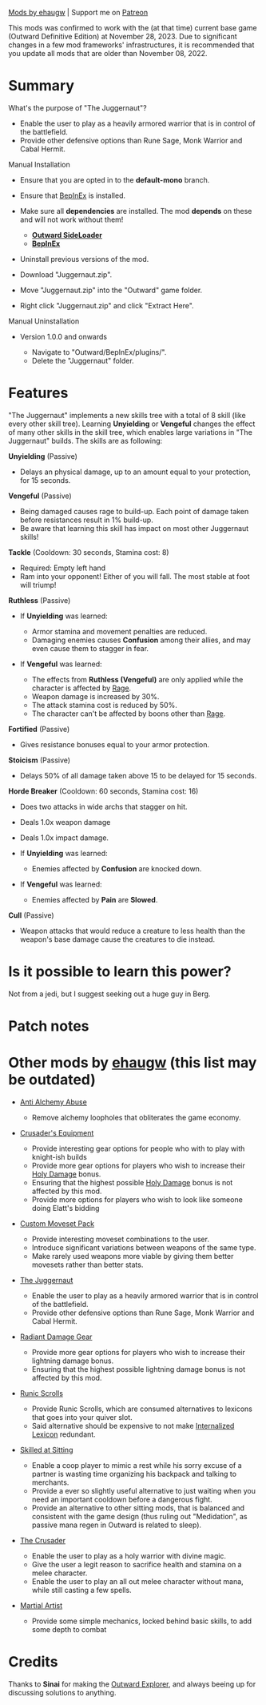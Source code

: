 [Mods by ehaugw](https://outward.thunderstore.io/package/ehaugw/ "Mods by ehaugw") | Support me on [Patreon](https://www.patreon.com/ehaugw "Patreon")


This mods was confirmed to work with the (at that time) current base game (Outward Definitive Edition) at November 28, 2023. Due to significant changes in a few mod frameworks' infrastructures, it is recommended that you update all mods that are older than November 08, 2022.



# Summary

What's the purpose of "The Juggernaut"?

* Enable the user to play as a heavily armored warrior that is in control of the battlefield.
* Provide other defensive options than Rune Sage, Monk Warrior and Cabal Hermit.

Manual Installation

* Ensure that you are opted in to the **default-mono** branch.
* Ensure that [BepInEx](https://outward.thunderstore.io/package/BepInEx/BepInExPack_Outward/ "BepInEx") is installed.
* Make sure all **dependencies** are installed. The mod **depends** on these and will not work without them!

  * **[Outward SideLoader](https://outward.thunderstore.io/package/sinai-dev/SideLoader/ "Outward SideLoader")**
  * **[BepInEx](https://outward.thunderstore.io/package/BepInEx/BepInExPack_Outward/ "BepInEx")**
* Uninstall previous versions of the mod.
* Download "Juggernaut.zip".
* Move "Juggernaut.zip" into the "Outward" game folder.
* Right click "Juggernaut.zip" and click "Extract Here".

Manual Uninstallation

* Version 1.0.0 and onwards

  * Navigate to "Outward/BepInEx/plugins/".
  * Delete the "Juggernaut" folder.




# Features

"The Juggernaut" implements a new skills tree with a total of 8 skill (like every other skill tree). Learning **Unyielding** or **Vengeful** changes the effect of many other skills in the skill tree, which enables large variations in "The Juggernaut" builds. The skills are as following:

**Unyielding** (Passive)

* Delays an physical damage, up to an amount equal to your protection, for 15 seconds.

**Vengeful** (Passive)

* Being damaged causes rage to build-up. Each point of damage taken before resistances result in 1% build-up.
* Be aware that learning this skill has impact on most other Juggernaut skills!

**Tackle** (Cooldown: 30 seconds, Stamina cost: 8)

* Required: Empty left hand
* Ram into your opponent! Either of you will fall. The most stable at foot will triump!

**Ruthless** (Passive)

* If **Unyielding** was learned: 

  * Armor stamina and movement penalties are reduced.
  * Damaging enemies causes **Confusion** among their allies, and may even cause them to stagger in fear.
* If **Vengeful** was learned: 

  * The effects from **Ruthless (Vengeful)** are only applied while the character is affected by [Rage](https://outward.fandom.com/wiki/Rage "Rage").
  * Weapon damage is increased by 30%.
  * The attack stamina cost is reduced by 50%.
  * The character can't be affected by boons other than [Rage](https://outward.fandom.com/wiki/Rage "Rage").

**Fortified** (Passive)

* Gives resistance bonuses equal to your armor protection.

**Stoicism** (Passive)

* Delays 50% of all damage taken above 15 to be delayed for 15 seconds.

**Horde Breaker** (Cooldown: 60 seconds, Stamina cost: 16)

* Does two attacks in wide archs that stagger on hit.
* Deals 1.0x weapon damage
* Deals 1.0x impact damage.
* If **Unyielding** was learned: 

  * Enemies affected by **Confusion** are knocked down.
* If **Vengeful** was learned: 

  * Enemies affected by **Pain** are **Slowed**.

**Cull** (Passive)

* Weapon attacks that would reduce a creature to less health than the weapon's base damage cause the creatures to die instead.




# Is it possible to learn this power?

Not from a jedi, but I suggest seeking out a huge guy in Berg.



# Patch notes




# Other mods by [ehaugw](https://www.nexusmods.com/users/51266516 "ehaugw") (this list may be outdated)


* [Anti Alchemy Abuse](https://outward.thunderstore.io/package/ehaugw/AntiAlchemyAbuse/ "Anti Alchemy Abuse")

  * Remove alchemy loopholes that obliterates the game economy.
* [Crusader's Equipment](https://outward.thunderstore.io/package/ehaugw/CrusadersEquipment/ "Crusader's Equipment")

  * Provide interesting gear options for people who with to play with knight-ish builds
  * Provide more gear options for players who wish to increase their [Holy Damage](https://www.nexusmods.com/outward/mods/221 "Holy Damage") bonus.
  * Ensuring that the highest possible [Holy Damage](https://www.nexusmods.com/outward/mods/221 "Holy Damage") bonus is not affected by this mod.
  * Provide more options for players who wish to look like someone doing Elatt's bidding
* [Custom Moveset Pack](https://outward.thunderstore.io/package/ehaugw/CustomMovesetPack/ "Custom Moveset Pack")

  * Provide interesting moveset combinations to the user.
  * Introduce significant variations between weapons of the same type.
  * Make rarely used weapons more viable by giving them better movesets rather than better stats.
* [The Juggernaut](https://www.nexusmods.com/outward/mods/143 "The Juggernaut")

  * Enable the user to play as a heavily armored warrior that is in control of the battlefield.
  * Provide other defensive options than Rune Sage, Monk Warrior and Cabal Hermit.
* [Radiant Damage Gear](https://www.nexusmods.com/outward/mods/135 "Radiant Damage Gear")

  * Provide more gear options for players who wish to increase their lightning damage bonus.
  * Ensuring that the highest possible lightning damage bonus is not affected by this mod.
* [Runic Scrolls](https://www.nexusmods.com/outward/mods/132 "Runic Scrolls")

  * Provide Runic Scrolls, which are consumed alternatives to lexicons that goes into your quiver slot.
  * Said alternative should be expensive to not make [Internalized Lexicon](https://outward.gamepedia.com/Internalized_Lexicon "Internalized Lexicon") redundant.
* [Skilled at Sitting](https://www.nexusmods.com/outward/mods/127 "Skilled at Sitting")

  * Enable a coop player to mimic a rest while his sorry excuse of a partner is wasting time organizing his backpack and talking to merchants.
  * Provide a ever so slightly useful alternative to just waiting when you need an important cooldown before a dangerous fight.
  * Provide an alternative to other sitting mods, that is balanced and consistent with the game design (thus ruling out "Medidation", as passive mana regen in Outward is related to sleep).
* [The Crusader](https://outward.thunderstore.io/package/ehaugw/Crusader/ "The Crusader")

  * Enable the user to play as a holy warrior with divine magic.
  * Give the user a legit reason to sacrifice health and stamina on a melee character.
  * Enable the user to play an all out melee character without mana, while still casting a few spells.
* [Martial Artist](https://outward.thunderstore.io/package/ehaugw/MartialArtist/ "Martial Artist")

  * Provide some simple mechanics, locked behind basic skills, to add some depth to combat




# Credits

Thanks to **Sinai** for making the [Outward Explorer](https://github.com/sinaioutlander/Outward-Mods/tree/master/Explorer "Outward Explorer"), and always beeing up for discussing solutions to anything.
